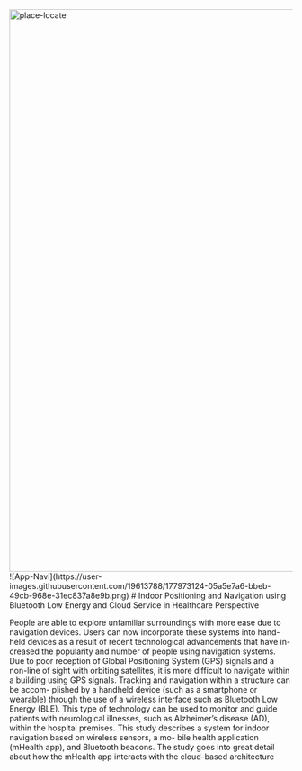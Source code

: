 <img width="999" alt="place-locate" src="https://user-images.githubusercontent.com/19613788/177973233-77a640e4-23e7-43e3-aae3-6b78278eaaef.png">
![App-Navi](https://user-images.githubusercontent.com/19613788/177973124-05a5e7a6-bbeb-49cb-968e-31ec837a8e9b.png)
# Indoor Positioning and Navigation using Bluetooth
Low Energy and Cloud Service in Healthcare
Perspective

People are able to explore unfamiliar surroundings with more ease
due to navigation devices. Users can now incorporate these systems into hand-
held devices as a result of recent technological advancements that have in-
creased the popularity and number of people using navigation systems. Due to
poor reception of Global Positioning System (GPS) signals and a non-line of
sight with orbiting satellites, it is more difficult to navigate within a building
using GPS signals. Tracking and navigation within a structure can be accom-
plished by a handheld device (such as a smartphone or wearable) through the
use of a wireless interface such as Bluetooth Low Energy (BLE). This type
of technology can be used to monitor and guide patients with neurological
illnesses, such as Alzheimer’s disease (AD), within the hospital premises. This
study describes a system for indoor navigation based on wireless sensors, a mo-
bile health application (mHealth app), and Bluetooth beacons. The study goes
into great detail about how the mHealth app interacts with the cloud-based
architecture
